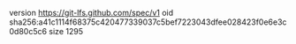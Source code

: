 version https://git-lfs.github.com/spec/v1
oid sha256:a41c1114f68375c420477339037c5bef7223043dfee028423f0e6e3c0d80c5c6
size 1295
